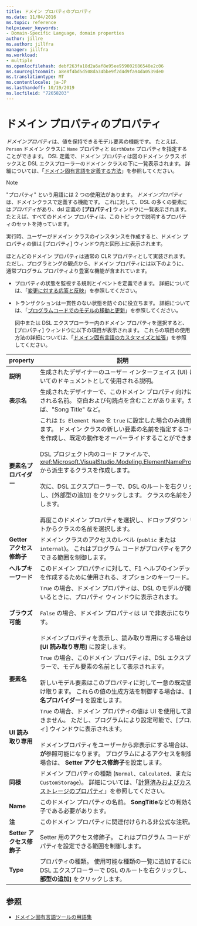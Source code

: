 ```yaml
---
title: ドメイン プロパティのプロパティ
ms.date: 11/04/2016
ms.topic: reference
helpviewer_keywords:
- Domain-Specific Language, domain properties
author: jillre
ms.author: jillfra
manager: jillfra
ms.workload:
- multiple
ms.openlocfilehash: debf263fa18d2a6af8e95ee959002686540e2c06
ms.sourcegitcommit: a8e8f4bd5d508da34bbe9f2d4d9fa94da0539de0
ms.translationtype: MT
ms.contentlocale: ja-JP
ms.lasthandoff: 10/19/2019
ms.locfileid: "72658203"
---
```

# <a name="properties-of-domain-properties"></a>ドメイン プロパティのプロパティ
*ドメインプロパティ*は、値を保持できるモデル要素の機能です。 たとえば、`Person` ドメイン クラスに `Name` プロパティと `BirthDate` プロパティを指定することができます。 DSL 定義で、ドメイン プロパティは図のドメイン クラス ボックスと DSL エクスプローラーのドメイン クラスの下に一覧表示されます。 詳細については、「[ドメイン固有言語を定義する方法](../modeling/how-to-define-a-domain-specific-language.md)」を参照してください。

> [!NOTE]
> "プロパティ" という用語には 2 つの使用法があります。 *ドメインプロパティ*は、ドメインクラスで定義する機能です。 これに対して、DSL の多くの要素には*プロパティ*があり、dsl 定義の **[プロパティ]** ウィンドウに一覧表示されます。 たとえば、すべてのドメイン プロパティは、このトピックで説明するプロパティのセットを持っています。

 実行時、ユーザーがドメイン クラスのインスタンスを作成すると、ドメイン プロパティの値は [プロパティ] ウィンドウ内と図形上に表示されます。

 ほとんどのドメイン プロパティは通常の CLR プロパティとして実装されます。 ただし、プログラミングの観点から、ドメイン プロパティには以下のように、通常プログラム プロパティより豊富な機能が含まれています。

- プロパティの状態を監視する規則とイベントを定義できます。 詳細については、「[変更に対する応答と反映](../modeling/responding-to-and-propagating-changes.md)」を参照してください。

- トランザクションは一貫性のない状態を防ぐのに役立ちます。 詳細については、「[プログラムコードでのモデルの移動と更新](../modeling/navigating-and-updating-a-model-in-program-code.md)」を参照してください。

  図中または DSL エクスプローラー内のドメイン プロパティを選択すると、[プロパティ] ウィンドウに以下の項目が表示されます。 これらの項目の使用方法の詳細については、「[ドメイン固有言語のカスタマイズと拡張](../modeling/customizing-and-extending-a-domain-specific-language.md)」を参照してください。

|property|説明|既定値|
|-|-|-|
|**説明**|生成されたデザイナーのユーザー インターフェイス (UI) についてのドキュメントとして使用される説明。|\<none>|
|**表示名**|生成されたデザイナーで、このドメイン プロパティ向けに表示される名前。 空白および句読点を含むことがあります。たとえば、"Song Title" など。|\<none>|
|**要素名プロバイダー**|これは `Is Element Name` を `true` に設定した場合のみ適用されます。 ドメイン クラスの新しい要素の名前を指定するコードを作成し、既定の動作をオーバーライドすることができます。<br /><br /> DSL プロジェクト内のコード ファイルで、<xref:Microsoft.VisualStudio.Modeling.ElementNameProvider> から派生するクラスを作成します。<br /><br /> 次に、DSL エクスプローラーで、DSL のルートを右クリックし、[外部型の追加] をクリックします。 クラスの名前を入力します。<br /><br /> 再度このドメイン プロパティを選択し、ドロップダウン リストからクラスの名前を選択します。|\<none>|
|**Getter アクセス修飾子**|ドメイン クラスのアクセスのレベル (`public` または `internal`)。 これはプログラム コードがプロパティをアクセスできる範囲を制御します。|`public`|
|**ヘルプキーワード**|このドメイン プロパティに対して、F1 ヘルプのインデックスを作成するために使用される、オプションのキーワード。|\<none>|
|**ブラウズ可能**|`True` の場合、ドメイン プロパティは、DSL のモデルが開いているときに、プロパティ ウィンドウに表示されます。<br /><br /> `False` の場合、ドメイン プロパティは UI で非表示になります。<br /><br /> ドメインプロパティを表示し、読み取り専用にする場合は、 **[UI 読み取り専用]** に設定します。|`True`|
|**要素名**|`True` の場合、このドメイン プロパティは、DSL エクスプローラーで、モデル要素の名前として表示されます。<br /><br /> 新しいモデル要素はこのプロパティに対して一意の既定値を受け取ります。 これらの値の生成方法を制御する場合は、 **[要素名プロバイダー]** を設定します。|`False`|
|**UI 読み取り専用**|`True` の場合、ドメイン プロパティの値は UI を使用して変更できません。 ただし、プログラムにより設定可能で、[プロパティ] ウィンドウに表示されます。<br /><br /> ドメインプロパティをユーザーから非表示にする場合は、set**が**参照可能になります。 プログラムによるアクセスを制御する場合は、 **Setter アクセス修飾子**を設定します。|`False`|
|**同様**|ドメイン プロパティの種類 (`Normal`、`Calculated`、または `CustomStorage`)。 詳細については、「[計算済みおよびカスタムストレージのプロパティ](../modeling/calculated-and-custom-storage-properties.md)」を参照してください。|`Normal`|
|**Name**|このドメイン プロパティの名前。 **SongTitle**などの有効な識別子である必要があります。|\<none>|
|**注**|このドメイン プロパティに関連付けられる非公式な注釈。|\<none>|
|**Setter アクセス修飾子**|Setter 用のアクセス修飾子。 これはプログラム コードがプロパティを設定できる範囲を制御します。|`public`|
|**Type**|プロパティの種類。 使用可能な種類の一覧に追加するには、DSL エクスプローラーで DSL のルートを右クリックし、 **[外部型の追加]** をクリックします。|`String`|

## <a name="see-also"></a>参照

- [ドメイン固有言語ツールの用語集](https://msdn.microsoft.com/ca5e84cb-a315-465c-be24-76aa3df276aa)